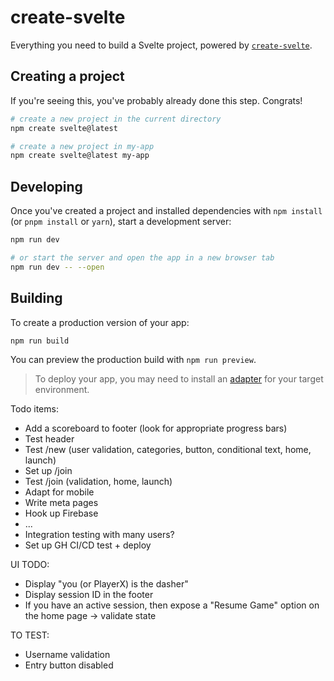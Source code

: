 # create-svelte

Everything you need to build a Svelte project, powered by [`create-svelte`](https://github.com/sveltejs/kit/tree/main/packages/create-svelte).

## Creating a project

If you're seeing this, you've probably already done this step. Congrats!

```bash
# create a new project in the current directory
npm create svelte@latest

# create a new project in my-app
npm create svelte@latest my-app
```

## Developing

Once you've created a project and installed dependencies with `npm install` (or `pnpm install` or `yarn`), start a development server:

```bash
npm run dev

# or start the server and open the app in a new browser tab
npm run dev -- --open
```

## Building

To create a production version of your app:

```bash
npm run build
```

You can preview the production build with `npm run preview`.

> To deploy your app, you may need to install an [adapter](https://kit.svelte.dev/docs/adapters) for your target environment.

Todo items:
- Add a scoreboard to footer (look for appropriate progress bars)
- Test header
- Test /new (user validation, categories, button, conditional text, home, launch)
- Set up /join
- Test /join (validation, home, launch)
- Adapt for mobile
- Write meta pages
- Hook up Firebase
- ...
- Integration testing with many users?
- Set up GH CI/CD test + deploy

UI TODO:
- Display "you (or PlayerX) is the dasher"
- Display session ID in the footer
- If you have an active session, then expose a "Resume Game" option on the home page -> validate state


TO TEST:
- Username validation
- Entry button disabled
